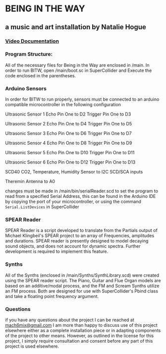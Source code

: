 # BEING IN THE WAY
## a music and art installation by Natalie Hogue

### [Video Documentation](https://youtu.be/C0bO8Ad-irI)



### Program Structure:

All of the necessary files for Being in the Way are enclosed in /main. In order to run BITW, open /main/boot.sc in SuperCollider and Execute the code enclosed in the parentheses. 

### Arduino Sensors
In order for BITW to run properly, sensors must be connected to an arduino compatible microcontroller in the following configuration

Ultrasonic Sensor 1
Echo Pin One to D2
Trigger Pin One to D3 

Ultrasonic Sensor 2
Echo Pin One to D4
Trigger Pin One to D5 


Ultrasonic Sensor 3
Echo Pin One to D6
Trigger Pin One to D7 


Ultrasonic Sensor 4
Echo Pin One to D8
Trigger Pin One to D9 


Ultrasonic Sensor 5
Echo Pin One to D10
Trigger Pin One to D11

Ultrasonic Sensor 6
Echo Pin One to D12
Trigger Pin One to D13

SCD40 CO2, Temperature, Humidity Sensor to I2C SCD/SCA inputs

Theremin Antenna to A0

changes must be made in /main/bin/serialReader.scd to set the program to read from a specified Serial Address, this can be found in the Arduino IDE by copying the port of your microcontroller, or using the command ```Serial.ListDevices``` in SuperCollider

### SPEAR Reader

SPEAR Reader is a script developed to translate from the Partials output of Michael Klingbeil's SPEAR project to an array of Frequencies, amplitudes and durations. SPEAR reader is presently designed to model decaying sound objects, and does not account for dynamic spectra. Further development is required to implement this feature.

### Synths

All of the Synths (enclosed in /main/Synths/SynthLibrary.scd) were created using the SPEAR reader script. The Piano, Guitar and Flue Organ models are based on an additive/modal process, and the FM and Scream Synths utilize an FM process. Both are designed for use with SuperCollider's Pbind class and take a floating point frequency argument. 

### Questions

if you have any questions about the project I can be reached at mach6mix@gmail.com I am more than happy to discuss use of this project elsewhere either as a complete installation piece or in adapting components of the project to other means. However, as outlined in the license for this project, I simply require consultation and consent before any part of this project is used elsewhere.
